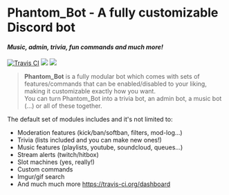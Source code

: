 # Phantom_Bot - A fully customizable Discord bot
#### *Music, admin, trivia, fun commands and much more!* 
[![Travis CI](https://travis-ci.org/PhantomAudio/Phantom_Bot.svg?branch=master)](https://travis-ci.org/PhantomAudio/Phantom_Bot)
[<img src="https://img.shields.io/badge/discord-py-blue.svg">](https://github.com/Rapptz/discord.py) 
[<img src="https://discordapp.com/api/guilds/133049272517001216/widget.png?style=shield">](https://discord.gg/red)

> **Phantom_Bot** is a fully modular bot which comes with sets of features/commands that can be enabled/disabled to your liking, making it customizable exactly how you want.  
You can turn Phantom_Bot into a trivia bot, an admin bot, a music bot (...) or all of these together.  

The default set of modules includes and it's not limited to:
* Moderation features (kick/ban/softban, filters, mod-log...)
* Trivia (lists included and you can make new ones!)
* Music features (playlists, youtube, soundcloud, queues...)
* Stream alerts (twitch/hitbox)
* Slot machines (yes, really!)
* Custom commands
* Imgur/gif search
* And much much more
https://travis-ci.org/dashboard
